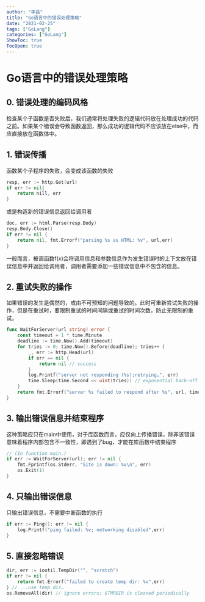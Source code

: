 ```yaml
---
author: "李昌"
title: "Go语言中的错误处理策略"
date: "2021-02-25"
tags: ["GoLang"]
categories: ["GoLang"]
ShowToc: true
TocOpen: true
---
```


# Go语言中的错误处理策略 

## 0. 错误处理的编码风格

检查某个子函数是否失败后，我们通常将处理失败的逻辑代码放在处理成功的代码之前。如果某个错误会导致函数返回，那么成功的逻辑代码不应该放在else中，而应直接放在函数体中。

## 1. 错误传播 

函数某个子程序的失败，会变成该函数的失败
```go
resp, err := http.Get(url) 
if err != nil{ 
    return nill, err
}
```

或是构造新的错误信息返回给调用者
```go
doc, err := html.Parse(resp.Body) 
resp.Body.Close() 
if err != nil { 
    return nil, fmt.Errorf("parsing %s as HTML: %v", url,err)
}
```

一般而言，被调函数f(x)会将调用信息和参数信息作为发生错误时的上下文放在错误信息中并返回给调用者，调用者需要添加一些错误信息中不包含的信息。

## 2. 重试失败的操作 

如果错误的发生是偶然的，或由不可预知的问题导致的。此时可重新尝试失败的操作，但是在重试时，要限制重试的时间间隔或重试的时间次数，防止无限制的重试。
```go
func WaitForServer(url string) error { 
    const timeout = 1 * time.Minute 
    deadline := time.Now().Add(timeout) 
    for tries := 0; time.Now().Before(deadline); tries++ {
        _, err := http.Head(url) 
        if err == nil {
            return nil // success
        } 
        log.Printf("server not responding (%s);retrying…", err) 
        time.Sleep(time.Second << uint(tries)) // exponential back-off
    } 
    return fmt.Errorf("server %s failed to respond after %s", url, timeout)
}
```

## 3. 输出错误信息并结束程序 

这种策略应只在main中使用，对于库函数而言，应仅向上传播错误，除非该错误意味着程序内部包含不一致性，即遇到了bug，才能在库函数中结束程序
```go
// (In function main.) 
if err := WaitForServer(url); err != nil { 
    fmt.Fprintf(os.Stderr, "Site is down: %v\n", err) 
    os.Exit(1)
}
```


## 4. 只输出错误信息 

只输出错误信息，不需要中断函数的执行
```go
if err := Ping(); err != nil { 
    log.Printf("ping failed: %v; networking disabled",err)
}
```

## 5. 直接忽略错误 

```go
dir, err := ioutil.TempDir("", "scratch")
if err != nil { 
    return fmt.Errorf("failed to create temp dir: %v",err)
} // ...use temp dir… 
os.RemoveAll(dir) // ignore errors; $TMPDIR is cleaned periodically
```
